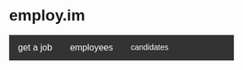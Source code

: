 <h1>employ.im</h1>

<link rel="stylesheet" href="https://cdnjs.cloudflare.com/ajax/libs/font-awesome/4.7.0/css/font-awesome.min.css">
<style>
* {
  box-sizing: border-box;
}
body {
  margin: 0;
}
.navbar {
  overflow: hidden;
  background-color: #333;
  font-family: Arial, Helvetica, sans-serif;
}
.navbar a {
  float: left;
  font-size: 16px;
  color: white;
  text-align: center;
  padding: 14px 16px;
  text-decoration: none;
}
.dropdown {
  float: left;
  overflow: hidden;
}
.dropdown .dropbtn {
  font-size: 16px;  
  border: none;
  outline: none;
  color: white;
  padding: 14px 16px;
  background-color: inherit;
  font: inherit;
  margin: 0;
}
.navbar a:hover, .dropdown:hover .dropbtn {
  background-color: red;
}
.dropdown-content {
  display: none;
  position: absolute;
  background-color: #f9f9f9;
  width: 100%;
  left: 0;
  box-shadow: 0px 8px 16px 0px rgba(0,0,0,0.2);
  z-index: 1;
}
.dropdown-content .header {
  background: red;
  padding: 16px;
  color: white;
}
.dropdown:hover .dropdown-content {
  display: block;
}
/* Create three equal columns that floats next to each other */
.column {
  float: left;
  width: 33.33%;
  padding: 10px;
  background-color: #ccc;
  height: 250px;
}
.column a {
  float: none;
  color: black;
  padding: 16px;
  text-decoration: none;
  display: block;
  text-align: left;
}
.column a:hover {
  background-color: #ddd;
}
/* Clear floats after the columns */
.row:after {
  content: "";
  display: table;
  clear: both;
}
/* Responsive layout - makes the three columns stack on top of each other instead of next to each other */
@media screen and (max-width: 600px) {
  .column {
    width: 100%;
    height: auto;
  }
}
</style>
<body>

<div class="navbar">
  <a href="#home">get a job</a>
  <a href="#news">employees</a>
  <div class="dropdown">
    <button class="dropbtn">candidates 
      <i class="fa fa-caret-down"></i>
    </button>
    <div class="dropdown-content">
      <div class="header">
      </div>   
      <div class="row">
        <div class="column">
          <h3>candidates</h3>
          <a href="#">start applying instantly</a>
          
        </div>
        <div class="column">
          <h3>getstarted</h3>
          <a href="#">job search<br>company search<br>create your cv<br>how it works</a>
          
         
        </div>
        <div class="column">
          <h3>find a job today</h3>
          <a href="#"><button type="button" class="btn btn-primary">log in</button><br>
  <button type="button" class="btn btn-primary">register</button>
  </a>
         
        </div>
      </div>
    </div>
  </div> 
</div>


 <style>
body, html {
  height: 100%;
  font-family: Arial, Helvetica, sans-serif;
}
* {
  box-sizing: border-box;
}
.bg-img {
  /* The image used */
  background-image: url("globe.jpg" );
  min-height: 550px;
  /* Center and scale the image nicely */
  background-position: center;
  background-repeat: no-repeat;
  background-size: cover;
  position: relative;
}
/* Add styles to the form container */
.container {
  position: absolute;
  right: 0;
  margin: 20px;
  max-width: 300px;
  padding: 16px;
  background-color: white;
}
/* Full-width input fields */
input[type=text], input[type=password] {
  width: 100%;
  padding: 15px;
  margin: 5px 0 22px 0;
  border: none;
  background: #f1f1f1;
}
input[type=text]:focus, input[type=password]:focus {
  background-color: #ddd;
  outline: none;
}
/* Set a style for the submit button */
.btn {
  background-color: #4CAF50;
  color: white;
  padding: 16px 20px;
  border: none;
  cursor: pointer;
  width: 100%;
  opacity: 0.9;
}
.btn:hover {
  opacity: 1;
}
</style>

<body>

<h2>Find the career you deserve</h2>
<div class="bg-img">
  <form action="/action_page.php" class="container">
    <h1>Login</h1>

    <label for="email"><b>keywords</b></label>
    <input type="text" placeholder="Enter keywords" name="email" required>

    <label for="psw"><b>company</b></label>
    <input type="password" placeholder="Enter company" name="psw" required>
     
    <label for="email"><b>job type</b></label>
    <input type="text" placeholder="Enter job type" name="email" required>


    <button type="submit" class="btn">find the job now</button>
  </form>
</div>

</body>


  

